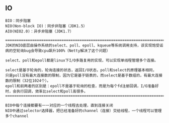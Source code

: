     
## IO
    
    BIO：同步阻塞
    NIO(Non-block IO)：同步非阻塞（JDK1.5）
    AIO(NIO2.0)：异步非阻塞（JDK1.7）
    
    =====================================================================================================================
    JDK的NIO底层由操作系统的select、poll、epoll、kqueue等系统调用支持，该实现饱受诟病的空轮询bug会导致cpu飙升100%（Netty解决了这个问题）
    
    select、poll和epoll都是linux下I/O多路复用的实现，可以实现单线程管理多个连接。
    
    select是基于轮询的，轮询连接的状态，返回I/O状态，poll和select的原理基本相同，
    只是poll没有最大连接数的限制，因为它是基于链表的，而select是基于数组的，有最大连接数的限制（32位1024个）。
    epoll和前两者的区别是：epoll不是基于轮询的检查，而是为每个fd注册回调，I/O准备好时，会执行回调，效率比select和poll高很多。
    =====================================================================================================================
    
    BIO中每个连接都要有一一对应的一个线程去处理，直到连接关闭
    NIO中通过selector选择器，把已经准备好的channel（连接）交给线程，一个线程可以管理多个channel
    
    
    